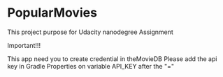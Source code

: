# PopularMovies
This project purpose for Udacity nanodegree Assignment


Important!!!

This app need you to create credential in theMovieDB
Please add the api key in Gradle Properties
on variable API_KEY after the "="

